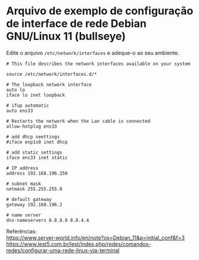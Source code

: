 # Arquivo de exemplo de configuração de interface de rede Debian GNU/Linux 11 (bullseye)

Edite o arquivo `/etc/network/interfaces` e adeque-o ao seu ambiente.

```
# This file describes the network interfaces available on your system

source /etc/network/interfaces.d/*

# The loopback network interface
auto lo
iface lo inet loopback

# ifup automatic
auto ens33

# Restarts the network when the Lan cable is connected
allow-hotplug ens33

# add dhcp seettings
#iface enp1s0 inet dhcp

# add static settings
iface ens33 inet static

# IP address
address 192.168.196.250

# subnet mask
netmask 255.255.255.0

# default gateway
gateway 192.168.196.2

# name server
dns-nameservers 8.8.8.8 8.8.4.4
```

Referências:  
https://www.server-world.info/en/note?os=Debian_11&p=initial_conf&f=3  
https://www.lest5.com.br/lest/index.php/redes/comandos-redes/configurar-uma-rede-linux-via-terminal
